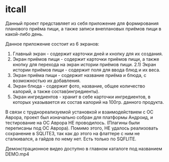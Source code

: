 # itcall

Данный проект представляет из себя приложение для формирования планового приёма пищи, а также записи внеплановых приёмов пищи в какой-либо день.

Данное приложение состоит из 6 экранов:
1) Главный экран - содержит карточки дней и кнопку для их создания.
2) Экран приёмов пищи - содержит карточки приёмов пищи, а также кнопку для перехода на экран истории приёмов пищи.
2.1) Экран истории приёмов пищи - содержит поля для ввода блюд и их веса.
3) Экран приёма пищи - содержит название приёма и блюда, с возможностью их добавления.
4) Экран блюда - содержит фото, название, общее количество калорий, а также состав(ингредиенты).
5) Экран ингредиентов - хранит в себе карточки ингредиентов, в которых указывается их состав калорий на 100гр. данного продукта.

В связи с труднореализуемой установкой и взаимодействием с ОС Аврора, проект был изначально собран для платформы Андроид, и тестирование на ОС Аврора НЕ проводилось. 
(Плагины были переписаны под ОС Аврора).
Помимо этого, НЕ удалось реализовать сохранение в SQLITE3, так как до этого на флаттере с ним не сталкивался, а гайдов по нему нет. Есть только по SQFLITE.

Демонстрационное видео доступно в главном каталоге под названием DEMO.mp4
